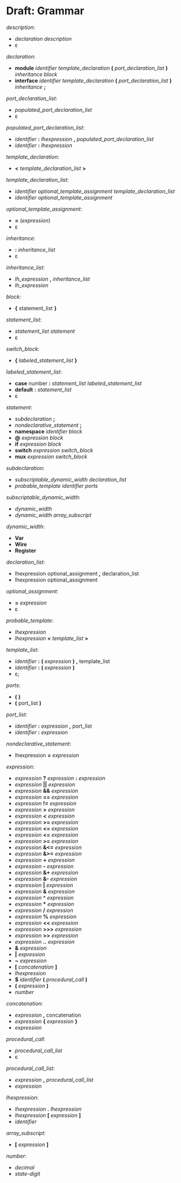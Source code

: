 # Draft: Grammar

*description*:
* *declaration* *description*
* ε

*declaration*:
* **module** *identifier* *template_declaration* **(** *port_declaration_list* **)** *inheritance* *block*
* **interface** *identifier* *template_declaration* **(** *port_declaration_list* **)** *inheritance* **;**

*port_declaration_list*:
* *populated_port_declaration_list*
* ε

*populated_port_declaration_list*:
* *identifier* **:** *lhexpression* **,** *populated_port_declaration_list*
* *identifier* **:** *lhexpression*

*template_declaration*:
* **<** *template_declaration_list* **>**

*template_declaration_list*:
* *identifier* *optional_template_assignment* *template_declaration_list*
* *identifier* *optional_template_assignment*

*optional_template_assignment*:
* **=** (*expression*)
* ε


*inheritance*:
* **:** *inheritance_list*
* ε

*inheritance_list*:
* *lh_expression* **,** *inheritance_list*
* *lh_expression*

*block*:
* **{** statement_list **}**

*statement_list*:
* *statement_list* *statement*
* ε

*switch_block*:
* **{** *labeled_statement_list* **}**

*labeled_statement_list*:
* **case** number **:** *statement_list* *labeled_statement_list*
* **default** **:** *statement_list*
* ε

*statement*:
* *subdeclaration* **;**
* *nondeclarative_statement* **;**
* **namespace** *identifier* *block*
* **@** *expression* *block*
* **if** *expression* *block*
* **switch** *expression* *switch_block*
* **mux** *expression* *switch_block*

*subdeclaration*:
* *subscriptable_dynamic_width* *declaration_list*
* *probable_template* *identifier* *ports*

*subscriptable_dynamic_width*:
* *dynamic_width*
* *dynamic_width* *array_subscript*

*dynamic_width*:
* **Var**
* **Wire** 
* **Register**

*declaration_list*:
* lhexpression optional_assignment **,** declaration_list
* lhexpression optional_assignment

*optional_assignment*:
* **=** *expression*
* ε

*probable_template*:
* *lhexpression*
* *lhexpression* **<** *template_list* **>**

*template_list*:
* *identifier* **:** **(** *expression* **)** **,** template_list
* *identifier* **:** **(** *expression* **)**
* ε;

*ports*:
* **(** **)**
* **(** port_list **)**

*port_list*:
* *identifier* **:** *expression* **,** port_list
* *identifier* **:** *expression*

*nondeclarative_statement*:
* lhexpression **=** *expression*

*expression*:
* *expression* **?** *expression* **:** *expression*
* *expression* **||** *expression*
* *expression* **&&** *expression*
* *expression* **==** *expression*
* *expression* **!=** *expression*
* *expression* **>** *expression*
* *expression* **<** *expression*
* *expression* **>=** *expression*
* *expression* **<=** *expression*
* *expression* **<=** *expression*
* *expression* **>=** *expression*
* *expression* **&<=** *expression*
* *expression* **&>=** *expression*
* *expression* **+** *expression*
* *expression* **-** *expression*
* *expression* **&+** *expression*
* *expression* **&-** *expression*
* *expression* **|** *expression*
* *expression* **&** *expression*
* *expression* **^** *expression*
* *expression* **\*** *expression*
* *expression* **/** *expression*
* *expression* **%** *expression*
* *expression* **<<** *expression*
* *expression* **>>>** *expression*
* *expression* **>>** *expression*
* *expression* **..** *expression*
* **&** *expression*
* **|** *expression*
* **~** *expression*
* **[** *concatenation* **]**
* *lhexpression*
* **$** *identifier* **(** *procedural_call* **)**
* **(** *expression* **)**
* *number*

*concatenation*:
* *expression* **,** concatenation
* *expression* **{** *expression* **}**
* *expression*


*procedural_call*:
* *procedural_call_list*
* ε

*procedural_call_list*:
* *expression* **,** *procedural_call_list*
* *expression*


*lhexpression*:
* *lhexpression* **.** *lhexpression*
* *lhexpression* **[** *expression* **]**
* *identifier*

*array_subscript*:
* **[** *expression* **]**


*number*:
* *decimal*
* *state-digit*
